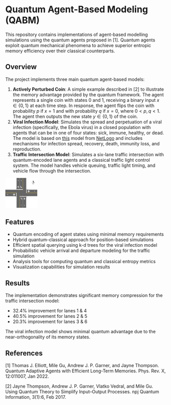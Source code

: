 # Quantum Agent-Based Modeling (QABM)

This repository contains implementations of agent-based modelling simulations using the quantum agents proposed in [1].  Quantum agents exploit quantum mechanical phenomena to achieve superior entropic memory efficiency over their classical counterparts.

## Overview
The project implements three main quantum agent-based models:

1. **Actively Perturbed Coin**: A simple example described in [2] to illustrate the memory advantage provided by the quantum framework.  The agent represents a single coin with states 0 and 1, receiving a binary input $`x\in\{0,1\}`$ at each time step. In response, the agent flips the coin with probability $p$ if $x=1$ and with probability $q$ if $x=0$, where $`0 \lt p,q \lt 1`$. The agent then outputs the new state $`y\in\{0,1\}`$ of the coin.
2. **Viral Infection Model**: Simulates the spread and perpetuation of a viral infection (specifically, the Ebola virus) in a closed population with agents that can be in one of four states: sick, immune, healthy, or dead. The model is based on [this](http://www.netlogoweb.org/launch#http://www.netlogoweb.org/assets/modelslib/Sample%20Models/Biology/Virus.nlogo) model from [NetLogo](https://ccl.northwestern.edu/netlogo/) and includes mechanisms for infection spread, recovery, death, immunity loss, and reproduction.
3. **Traffic Intersection Model**: Simulates a six-lane traffic intersection with quantum-encoded lane agents and a classical traffic light control system. The model handles vehicle queuing, traffic light timing, and vehicle flow through the intersection.


<picture>
  <source srcset="figs/intersection.png" />
  <img src="figs/intersection.png" alt="intersection" width=100px />
</picture>

## Features

- Quantum encoding of agent states using minimal memory requirements
- Hybrid quantum-classical approach for position-based simulations
- Efficient spatial querying using k-d trees for the viral infection model
- Probabilistic vehicle arrival and departure modeling for the traffic simulation
- Analysis tools for computing quantum and classical entropy metrics
- Visualization capabilities for simulation results

## Results

The implementation demonstrates significant memory compression for the traffic intersection model:
- 32.4% improvement for lanes 1 & 4
- 40.5% improvement for lanes 2 & 5
- 20.3% improvement for lanes 3 & 6

The viral infection model shows minimal quantum advantage due to the near-orthogonality of its memory states.

## References

[1] Thomas J. Elliott, Mile Gu, Andrew J. P. Garner, and Jayne Thompson. Quantum Adaptive Agents with Efficient Long-Term Memories. Phys. Rev. X, 12:011007, Jan 2022.

[2] Jayne Thompson, Andrew J. P. Garner, Vlatko Vedral, and Mile Gu. Using Quantum Theory to Simplify Input–Output Processes. npj Quantum Information, 3(1):6, Feb 2017.